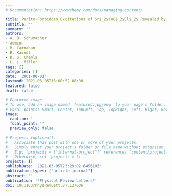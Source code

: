 ```yaml
---
# Documentation: https://wowchemy.com/docs/managing-content/

title: Parity-Forbidden Excitations of Sr$_2$CuO$_2$Cl$_2$ Revealed by Optical Third-Harmonic Spectroscopy
subtitle: ''
summary: ''
authors:
- A. B. Schumacher
- admin
- M. Carnahan
- R. Kaindl
- D. S. Chemla
- L. L. Miller
tags: []
categories: []
date: '2001-08-01'
lastmod: 2021-03-05T15:00:52-08:00
featured: false
draft: false

# Featured image
# To use, add an image named `featured.jpg/png` to your page's folder.
# Focal points: Smart, Center, TopLeft, Top, TopRight, Left, Right, BottomLeft, Bottom, BottomRight.
image:
  caption: ''
  focal_point: ''
  preview_only: false

# Projects (optional).
#   Associate this post with one or more of your projects.
#   Simply enter your project's folder or file name without extension.
#   E.g. `projects = ["internal-project"]` references `content/project/deep-learning/index.md`.
#   Otherwise, set `projects = []`.
projects: []
publishDate: '2021-03-05T23:29:02.645610Z'
publication_types: ["article-journal"]
abstract: ''
publication: '*Physical Review Letters*'
doi: 10.1103/PhysRevLett.87.127006
---
```

